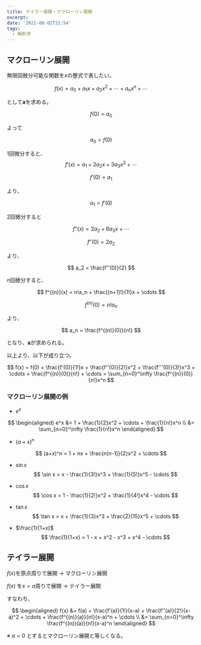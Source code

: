 ```yaml
---
title: テイラー展開・マクローリン展開
excerpt: 
date: '2021-08-02T21:54'
tags:
  - 解析学
---
```



## マクローリン展開
無限回微分可能な関数を$x$の整式で表したい。

$$
f(x) = a_0 + a_1x + a_2x^2 + \cdots + a_nx^n + \cdots
$$

として$\bm{a}$を求める。

$$
f(0) = a_0
$$

よって

$$
a_0 = f(0)
$$

1回微分すると、
$$
f'(x) = a_1 + 2a_2x + 3a_3x^2 + \cdots
$$

$$
f'(0) = a_1
$$

より、

$$
a_1 = f'(0)
$$

2回微分すると

$$
f''(x) = 2a_2 + 6a_3x + \cdots
$$

$$
f''(0) = 2a_2
$$

より、

$$
a_2 = \frac{f''(0)}{2}
$$

$n$回微分すると、

$$
f^{(n)}(x) = n!a_n + \frac{(n+1)!}{1!}x + \cdots
$$

$$
f^{(n)}(0) = n!a_n
$$

より、

$$
a_n = \frac{f^{(n)}(0)}{n!}
$$

となり、$\bm{a}$が求められる。


以上より、以下が成り立つ。

$$
f(x) = f(0) + \frac{f'(0)}{1!}x + \frac{f''(0)}{2!}x^2 + \frac{f'''(0)}{3!}x^3 + \cdots + \frac{f^{(n)}(0)}{n!} + \cdots = \sum_{n=0}^\infty \frac{f^{(n)}(0)}{n!}x^n
$$

### マクローリン展開の例

- $e^x$

$$
\begin{aligned}
e^x &= 1 + \frac{1}{2}x^2 + \cdots + \frac{1}{n!}x^n \\
&= \sum_{n=0}^\infty \frac{1}{n!}x^n
\end{aligned}
$$

- $(a+x)^n$

$$
(a+x)^n = 1 + nx + \frac{n(n-1)}{2}x^2 + \cdots
$$

- $\sin x$
$$
\sin x = x - \frac{1}{3!}x^3 + \frac{1}{5!}x^5 - \cdots
$$

- $\cos x$
$$
\cos x = 1 - \frac{1}{2!}x^2 + \frac{1}{4!}x^4 - \cdots
$$

- $\tan x$ 
$$
\tan x = x + \frac{1}{3}x^3 + \frac{2}{15}x^5 + \cdots
$$

- $\frac{1}{1+x}$
$$
\frac{1}{1+x} = 1 - x + x^2 - x^3 + x^4 - \cdots 
$$
## テイラー展開

$f(x)$を原点周りで展開 → マクローリン展開

$f(x)$ を$x=a$周りで展開 → テイラー展開

すなわち、

$$
\begin{aligned}
f(x) &= f(a) + \frac{f'(a)}{1!}(x-a) + \frac{f''(a)}{2!}(x-a)^2 + \cdots + \frac{f^{(n)}(a)}{n!}(x-a)^n + \cdots \\
&= \sum_{n=0}^\infty \frac{f^{(n)}(a)}{n!}(x-a)^n
\end{aligned}
$$

※ $a=0$ とするとマクローリン展開と等しくなる。